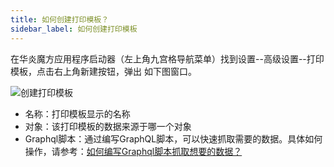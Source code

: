 ```yaml
---
title: 如何创建打印模板？
sidebar_label: 如何创建打印模板
---
```


在华炎魔方应用程序启动器（左上角九宫格导航菜单）找到设置--高级设置--打印模板，点击右上角新建按钮，弹出 如下图窗口。

![创建打印模板](/assets/help/word_template/word_template.png)

- 名称：打印模板显示的名称
- 对象：该打印模板的数据来源于哪一个对象
- Graphql脚本：通过编写GraphQL脚本，可以快速抓取需要的数据。具体如何操作，请参考：[如何编写Graphql脚本抓取想要的数据？](/help/word_template/graphql#如何编写Graphql脚本抓取想要的数据)
